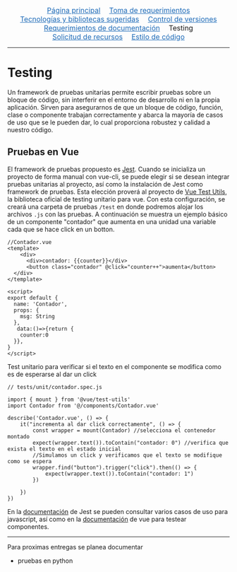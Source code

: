 <div class="topnav">
  <a href="https://conacyt-dai.github.io/protocolo-desarrollo/">Página principal</a>
  <a href="toma_de_requerimientos">Toma de requerimientos</a>
  <a href="tecnologias_y_bibliotecas">Tecnologías y bibliotecas sugeridas</a>
  <a href="control_versiones">Control de versiones</a>
  <a href="documentacion_de_proyectos">Requerimientos de documentación</a>
  <span>Testing</span>
  <a href="solicitud_de_recursos">Solicitud de recursos</a>
  <a href="estilo_de_codigo">Estilo de código</a>
</div>
<hr />


# Testing

Un framework de pruebas unitarias permite escribir pruebas sobre un bloque de código, sin interferir en el entorno de desarrollo ni en la propia aplicación. Sirven para asegurarnos de que un bloque de código, función, clase o componente trabajan correctamente y abarca la mayoría de casos de uso que se le pueden dar, lo cual proporciona robustez y calidad a nuestro código.

## Pruebas en Vue
El framework de pruebas propuesto es [Jest](https://jestjs.io/). Cuando se inicializa un proyecto de forma manual con vue-cli, se puede elegir si se desean integrar pruebas unitarias al proyecto, así como la instalación de Jest como framework de pruebas. Esta elección proverá al proyecto de [Vue Test Utils](https://vue-test-utils.vuejs.org/), la biblioteca oficial de testing unitario para vue. Con esta configuración, se creará una carpeta de pruebas `/test` en donde podremos alojar los archivos `.js` con las pruebas. A continuación se muestra un ejemplo básico de un componente "contador" que aumenta en una unidad una variable cada que se hace click en un botton.


```
//Contador.vue
<template>
    <div>
      <div>contador: {{counter}}</div>
      <button class="contador" @click="counter++">aumenta</button>
  </div>
</template>

<script>
export default {
  name: 'Contador',
  props: {
    msg: String
  },
   data:()=>{return {
    counter:0
  }},
}
</script>
```
Test unitario para verificar si el texto en el componente se modifica como es de esperarse al dar un click 

```
// tests/unit/contador.spec.js

import { mount } from '@vue/test-utils'
import Contador from '@/components/Contador.vue'

describe('Contador.vue', () => {
    it("incrementa al dar click correctamente", () => {
        const wrapper = mount(Contador) //selecciona el contenedor montado
        expect(wrapper.text()).toContain("contador: 0") //verifica que exista el texto en el estado inicial
        //Simulamos un click y verificamos que el texto se modifique como se espera 
        wrapper.find("button").trigger("click").then(() => {
            expect(wrapper.text()).toContain("contador: 1")
        })

    })
})

```

En la [documentación](https://jestjs.io/docs/getting-started) de Jest se pueden consultar varios casos de uso para javascript, así como en la [documentación](https://vue-test-utils.vuejs.org/) de vue para testear componentes.

___

Para proximas entregas se planea documentar 
* pruebas en python




<hr style="display:none" />
<style>.topnav{font-size:1rem;display:flex;justify-content:center;flex-wrap:wrap;}.topnav>a,span{margin-inline:10px;}.topnav>a{color:#1e6bb8;}.topnav>a:hover{text-decoration:none;color:#159957;}</style>